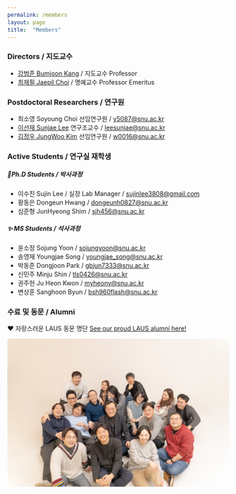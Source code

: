 ```yaml
---
permalink: /members
layout: page
title:  "Members"
---
```


### Directors / 지도교수

- [강범준 Bumjoon Kang](/professor) / 지도교수 Professor
- [최재필 Jaepil Choi](/professor0) / 명예교수 Professor Emeritus

### Postdoctoral Researchers / 연구원

<!-- 
- 김영우 Youngwoo Kim 책임연구원 / <span class="email">willtill@snu.ac.kr</span>
- 이태규 TaeGyu Lee 선임연구원 / <span class="email">tegyu@snu.ac.kr</span>
-->
- 최소영 Soyoung Choi 선임연구원 / <span class="email">y5087@snu.ac.kr</span>
- [이선재 Sunjae Lee](https://urbanin-sj.github.io/about/) 연구조교수 / <span class="email">leesunjae@snu.ac.kr</span>
- [김정우 JungWoo Kim](https://w0016.github.io/about/) 선임연구원 / <span class="email">w0016@snu.ac.kr</span>

### Active Students / 연구실 재학생

##### 🌟Ph.D Students / 박사과정
- 이수진 Sujin Lee / 실장 Lab Manager / <span class="email">sujinlee3808@gmail.com</span>
- 황동은 Dongeun Hwang / <span class="email">dongeunh0827@snu.ac.kr</span>
- 심준형 JunHyeong Shim / <span class="email">sjh456@snu.ac.kr</span>

##### ✨ MS Students / 석사과정
- 윤소정 Sojung Yoon / <span class="email">sojungyoon@snu.ac.kr</span>
- 송영재 Youngjae Song / <span class="email">youngjae_song@snu.ac.kr</span>
- 박동준 Dongjoon Park / <span class="email">gbjun7333@snu.ac.kr</span>
- 신민주 Minju Shin / <span class="email">tls0426@snu.ac.kr</span>
- 권주헌 Ju Heon Kwon / <span class="email">myheony@snu.ac.kr</span>
- 변상훈 Sanghoon Byun / <span class="email">bsh960flash@snu.ac.kr</span>

  
### 수료 및 동문 / Alumni

❤️ 자랑스러운 LAUS 동문 명단 [See our proud LAUS alumni here!](https://snu-laus.notion.site/Alumni-c5afa827529c47df91dd701b1085f96d?pvs=4)

![x](img_2023_gunsan.jpg)
